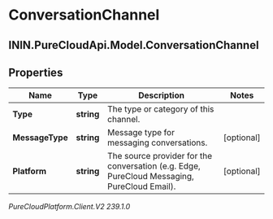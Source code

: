 # ConversationChannel

## ININ.PureCloudApi.Model.ConversationChannel

## Properties

|Name | Type | Description | Notes|
|------------ | ------------- | ------------- | -------------|
| **Type** | **string** | The type or category of this channel. | |
| **MessageType** | **string** | Message type for messaging conversations. | [optional] |
| **Platform** | **string** | The source provider for the conversation (e.g. Edge, PureCloud Messaging, PureCloud Email). | [optional] |



_PureCloudPlatform.Client.V2 239.1.0_
